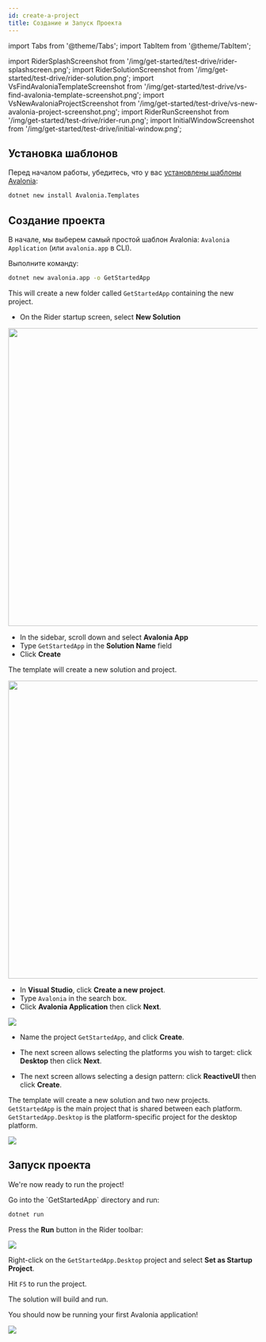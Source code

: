 ```yaml
---
id: create-a-project
title: Создание и Запуск Проекта
---
```


import Tabs from '@theme/Tabs';
import TabItem from '@theme/TabItem';

import RiderSplashScreenshot from '/img/get-started/test-drive/rider-splashscreen.png';
import RiderSolutionScreenshot from '/img/get-started/test-drive/rider-solution.png';
import VsFindAvaloniaTemplateScreenshot from '/img/get-started/test-drive/vs-find-avalonia-template-screenshot.png';
import VsNewAvaloniaProjectScreenshot from '/img/get-started/test-drive/vs-new-avalonia-project-screenshot.png';
import RiderRunScreenshot from '/img/get-started/test-drive/rider-run.png';
import InitialWindowScreenshot from '/img/get-started/test-drive/initial-window.png';

## Установка шаблонов

Перед началом работы, убедитесь, что у вас [установлены шаблоны Avalonia](../install.md):

```bash
dotnet new install Avalonia.Templates
```

## Создание проекта

В начале, мы выберем самый простой шаблон Avalonia: `Avalonia Application` (или `avalonia.app` в CLI).

<Tabs>
  <TabItem value="cli" label="Command Line" default>
Выполните команду:

```bash
dotnet new avalonia.app -o GetStartedApp
```

This will create a new folder called `GetStartedApp` containing the new project.
  </TabItem>
  <TabItem value="rider" label="Rider">

- On the Rider startup screen, select **New Solution**

<img className="center" src={RiderSplashScreenshot} width="600"/>

- In the sidebar, scroll down and select **Avalonia App**
- Type `GetStartedApp` in the **Solution Name** field
- Click **Create**

The template will create a new solution and project.

<img className="center" src={RiderSolutionScreenshot} width="600"/>

  </TabItem>
  <TabItem value="vs" label="Visual Studio">

- In **Visual Studio**, click **Create a new project**.
- Type `Avalonia` in the search box.
- Click **Avalonia Application** then click **Next**.

<img className="center" src={VsFindAvaloniaTemplateScreenshot} />

- Name the project `GetStartedApp`, and click **Create**.

- The next screen allows selecting the platforms you wish to target: click **Desktop** then click **Next**.

- The next screen allows selecting a design pattern: click **ReactiveUI** then click **Create**.

The template will create a new solution and two new projects. `GetStartedApp` is the main project that is shared between each platform. `GetStartedApp.Desktop` is the platform-specific project for the desktop platform.

<img className="center" src={VsNewAvaloniaProjectScreenshot} />

  </TabItem>
</Tabs>

## Запуск проекта

We're now ready to run the project!

<Tabs>
  <TabItem value="cli" label="Command Line" default>
Go into the `GetStartedApp` directory and run:

```bash
dotnet run
```
  </TabItem>
  <TabItem value="rider" label="Rider">

Press the **Run** button in the Rider toolbar:

<img className="center" src={RiderRunScreenshot} />

  </TabItem>
  <TabItem value="vs" label="Visual Studio">

  Right-click on the `GetStartedApp.Desktop` project and select **Set as Startup Project**.

  Hit `F5` to run the project.

  </TabItem>
</Tabs>

The solution will build and run.

You should now be running your first Avalonia application!

<img className="center" src={InitialWindowScreenshot} />
